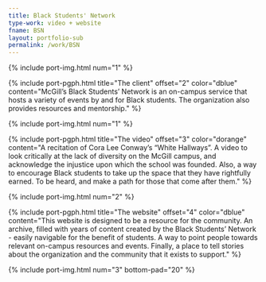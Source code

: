 ```yaml
---
title: Black Students' Network
type-work: video + website
fname: BSN
layout: portfolio-sub
permalink: /work/BSN
---
```


{% include port-img.html num="1" %}

{% include port-pgph.html title="The client" offset="2" color="dblue" content="McGill’s Black Students’ Network is an on-campus service that hosts a variety of events by and for Black students. The organization also provides resources and mentorship." %}

{% include port-img.html num="1" %}

{% include port-pgph.html title="The video" offset="3" color="dorange" content="A recitation of Cora Lee Conway’s “White Hallways”. A video to look critically at the lack of diversity on the McGill campus, and acknowledge the injustice upon which the school was founded. Also, a way to encourage Black students to take up the space that they have rightfully earned. To be heard, and make a path for those that come after them." %}

{% include port-img.html num="2" %}

{% include port-pgph.html title="The website" offset="4" color="dblue" content="This website is designed to be a resource for the community. An archive, filled with years of content created by the Black Students’ Network - easily navigable for the benefit of students. A way to point people towards relevant on-campus resources and events. Finally, a place to tell stories about the organization and the community that it exists to support." %}

{% include port-img.html num="3" bottom-pad="20" %}
